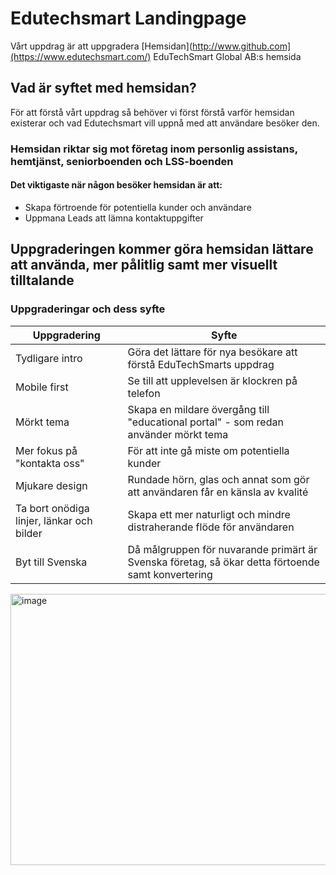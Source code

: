 # Edutechsmart Landingpage


Vårt uppdrag är att uppgradera [Hemsidan](http://www.github.com](https://www.edutechsmart.com/) EduTechSmart Global AB:s hemsida



## Vad är syftet med hemsidan?
För att förstå vårt uppdrag så behöver vi först förstå varför hemsidan existerar och vad Edutechsmart vill uppnå med att användare besöker den.
### Hemsidan riktar sig mot företag inom personlig assistans, hemtjänst, seniorboenden och LSS-boenden
#### Det viktigaste när någon besöker hemsidan är att: 
* Skapa förtroende för potentiella kunder och användare
* Uppmana Leads att lämna kontaktuppgifter



## Uppgraderingen kommer göra hemsidan lättare att använda, mer pålitlig samt mer visuellt tilltalande

### Uppgraderingar och dess syfte

| Uppgradering | Syfte |
| ------------- | ------------- |
| Tydligare intro | Göra det lättare för nya besökare att förstå EduTechSmarts uppdrag |
| Mobile first | Se till att upplevelsen är klockren på telefon |
| Mörkt tema | Skapa en mildare övergång till "educational portal" - som redan använder mörkt tema|
| Mer fokus på "kontakta oss" | För att inte gå miste om potentiella kunder |
| Mjukare design  | Rundade hörn, glas och annat som gör att användaren får en känsla av kvalité |
| Ta bort onödiga linjer, länkar och bilder | Skapa ett mer naturligt och mindre distraherande flöde för användaren  |
| Byt till Svenska | Då målgruppen för nuvarande primärt är Svenska företag, så ökar detta förtoende samt konvertering |








<img width="770" height="434" alt="image" src="https://github.com/user-attachments/assets/bce68e70-8bc6-4551-8e5b-71c85c431cc6" />
